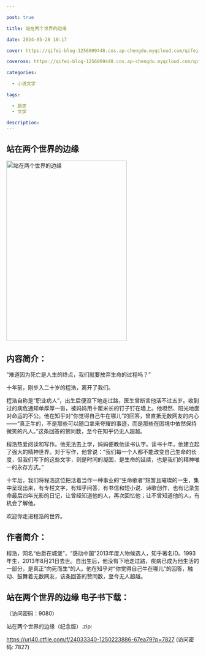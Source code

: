 ```yaml
---

post: true

title: 站在两个世界的边缘

date: 2024-05-28 10:17

cover: https://qifei-blog-1256009448.cos.ap-chengdu.myqcloud.com/qifei-blog/65f056f79f345e8d03423e38.jpg

coveross: https://qifei-blog-1256009448.cos.ap-chengdu.myqcloud.com/qifei-blog/65f056f79f345e8d03423e38.jpg

categories:

  - 小说文学

tags:

  - 励志
  - 文学

description:
---
```


## 站在两个世界的边缘
<img alt="站在两个世界的边缘 " class="aligncenter loaded" data-was-processed="true" decoding="async" fetchpriority="high" height="471" src="https://qifei-blog-1256009448.cos.ap-chengdu.myqcloud.com/qifei-blog/65f056f79f345e8d03423e38.jpg " style="cursor: zoom-in;" width="314"/>

## 内容简介：

“难道因为死亡是人生的终点，我们就要放弃生命的过程吗？”

十年前，刚步入二十岁的程浩，离开了我们。

程浩自称是“职业病人”，出生后便没下地走过路，医生曾断言他活不过五岁。收到过的病危通知单厚厚一沓，被妈妈用十厘米长的钉子钉在墙上。他坦然、阳光地面对命运的不公。他在知乎对“你觉得自己牛在哪儿”的回答，曾直抵无数网友的内心——“真正牛的，不是那些可以随口拿来夸耀的事迹，而是那些在困境中依然保持微笑的凡人。”这条回答的赞同数，至今在知乎仍无人超越。

程浩热爱阅读和写作。他无法去上学，妈妈便教他读书认字。读书十年，他建立起了强大的精神世界。对于写作，他曾说：“我们每一个人都不能改变自己生命的长度，但我们写下的这些文字，则是时间的凝固，是生命的延续，也是我们的精神唯一的永存方式。”

十年后，我们将程浩这位把活着当作一种事业的“生命歌者”短暂且璀璨的一生，集中呈现出来，有专栏文字，有知乎问答，有书信和短小说、诗歌创作，也有记录生命最后四年光影的日记，让曾经知道他的人，再次回忆他；让不曾知道他的人，有机会了解他。

欢迎你走进程浩的世界。

## 作者简介：

程浩，网名“伯爵在城堡”，“感动中国”2013年度人物候选人，知乎著名ID。1993年生，2013年8月21日去世。自出生后，他没有下地走过路，疾病已成为他生活的一部分，是真正“向死而生”的人。他在知乎对“你觉得自己牛在哪儿”的回答，触动、鼓舞着无数网友，该条回答的赞同数，至今无人超越。

## 站在两个世界的边缘 电子书下载：

 （访问密码：9080）

站在两个世界的边缘（纪念版）.zip: 

https://url40.ctfile.com/f/24033340-1250223886-67ea79?p=7827 (访问密码: 7827)

